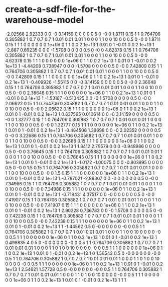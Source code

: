 # create-a-sdf-file-for-the-warehouse-model
<?xml version='1.0'?>
<sdf version='1.5'>
  <model name='small_warehouse'>
    <link name='Wall_10'>
      <pose frame=''>-2.02568 2.92333 0 0 -0 3.14159</pose>
      <self_collide>0</self_collide>
      <kinematic>0</kinematic>
      <visual name='Wall_10_Visual'>
        <pose frame=''>0 0 0.5 0 -0 0</pose>
        <geometry>
          <box>
            <size>1.8711 0.15 1</size>
          </box>
        </geometry>
        <material>
          <script>
            <uri>file://media/materials/scripts/gazebo.material</uri>
            <name>Gazebo/Grey</name>
          </script>
          <ambient>1 0.764706 0.305882 1</ambient>
          <diffuse>0.7 0.7 0.7 1</diffuse>
          <specular>0.01 0.01 0.01 1</specular>
          <emissive>0 0 0 1</emissive>
          <shader type='pixel'/>
        </material>
        <cast_shadows>1</cast_shadows>
        <transparency>0</transparency>
      </visual>
      <collision name='Wall_10_Collision'>
        <laser_retro>0</laser_retro>
        <max_contacts>10</max_contacts>
        <pose frame=''>0 0 0.5 0 -0 0</pose>
        <geometry>
          <box>
            <size>1.8711 0.15 1</size>
          </box>
        </geometry>
        <surface>
          <friction>
            <ode>
              <mu>1</mu>
              <mu2>1</mu2>
              <fdir1>0 0 0</fdir1>
              <slip1>0</slip1>
              <slip2>0</slip2>
            </ode>
          </friction>
          <bounce>
            <restitution_coefficient>0</restitution_coefficient>
            <threshold>1e+06</threshold>
          </bounce>
          <contact>
            <collide_without_contact>0</collide_without_contact>
            <collide_without_contact_bitmask>1</collide_without_contact_bitmask>
            <collide_bitmask>1</collide_bitmask>
            <ode>
              <soft_cfm>0</soft_cfm>
              <soft_erp>0.2</soft_erp>
              <kp>1e+13</kp>
              <kd>1</kd>
              <max_vel>0.01</max_vel>
              <min_depth>0</min_depth>
            </ode>
            <bullet>
              <split_impulse>1</split_impulse>
              <split_impulse_penetration_threshold>-0.01</split_impulse_penetration_threshold>
              <soft_cfm>0</soft_cfm>
              <soft_erp>0.2</soft_erp>
              <kp>1e+13</kp>
              <kd>1</kd>
            </bullet>
          </contact>
        </surface>
      </collision>
    </link>
    <link name='Wall_11'>
      <pose frame=''>-2.887 0.69235 0 0 0 -1.5708</pose>
      <self_collide>0</self_collide>
      <kinematic>0</kinematic>
      <visual name='Wall_11_Visual'>
        <pose frame=''>0 0 0.5 0 -0 0</pose>
        <geometry>
          <box>
            <size>4.62378 0.15 1</size>
          </box>
        </geometry>
        <material>
          <script>
            <uri>file://media/materials/scripts/gazebo.material</uri>
            <name>Gazebo/Grey</name>
          </script>
          <ambient>1 0.764706 0.305882 1</ambient>
          <diffuse>0.7 0.7 0.7 1</diffuse>
          <specular>0.01 0.01 0.01 1</specular>
          <emissive>0 0 0 1</emissive>
          <shader type='pixel'/>
        </material>
        <cast_shadows>1</cast_shadows>
        <transparency>0</transparency>
      </visual>
      <collision name='Wall_11_Collision'>
        <laser_retro>0</laser_retro>
        <max_contacts>10</max_contacts>
        <pose frame=''>0 0 0.5 0 -0 0</pose>
        <geometry>
          <box>
            <size>4.62378 0.15 1</size>
          </box>
        </geometry>
        <surface>
          <friction>
            <ode>
              <mu>1</mu>
              <mu2>1</mu2>
              <fdir1>0 0 0</fdir1>
              <slip1>0</slip1>
              <slip2>0</slip2>
            </ode>
          </friction>
          <bounce>
            <restitution_coefficient>0</restitution_coefficient>
            <threshold>1e+06</threshold>
          </bounce>
          <contact>
            <collide_without_contact>0</collide_without_contact>
            <collide_without_contact_bitmask>1</collide_without_contact_bitmask>
            <collide_bitmask>1</collide_bitmask>
            <ode>
              <soft_cfm>0</soft_cfm>
              <soft_erp>0.2</soft_erp>
              <kp>1e+13</kp>
              <kd>1</kd>
              <max_vel>0.01</max_vel>
              <min_depth>0</min_depth>
            </ode>
            <bullet>
              <split_impulse>1</split_impulse>
              <split_impulse_penetration_threshold>-0.01</split_impulse_penetration_threshold>
              <soft_cfm>0</soft_cfm>
              <soft_erp>0.2</soft_erp>
              <kp>1e+13</kp>
              <kd>1</kd>
            </bullet>
          </contact>
        </surface>
      </collision>
    </link>
    <link name='Wall_11_clone'>
      <pose frame=''>-4.44208 0.738947 0 0 0 -1.5708</pose>
      <self_collide>0</self_collide>
      <kinematic>0</kinematic>
      <visual name='ModelPreview_2::Wall_11_clone::Wall_11_Visual'>
        <pose frame=''>0 0 0.5 0 -0 0</pose>
        <geometry>
          <box>
            <size>7.42809 0.15 1</size>
          </box>
        </geometry>
        <material>
          <script>
            <uri>file://media/materials/scripts/gazebo.material</uri>
            <name>Gazebo/Grey</name>
          </script>
          <ambient>1 0.764706 0.305882 1</ambient>
          <diffuse>0.7 0.7 0.7 1</diffuse>
          <specular>0.01 0.01 0.01 1</specular>
          <emissive>0 0 0 1</emissive>
          <shader type='pixel'/>
        </material>
        <cast_shadows>1</cast_shadows>
        <transparency>0</transparency>
      </visual>
      <collision name='Wall_11_Collision'>
        <laser_retro>0</laser_retro>
        <max_contacts>10</max_contacts>
        <pose frame=''>0 0 0.5 0 -0 0</pose>
        <geometry>
          <box>
            <size>7.42809 0.15 1</size>
          </box>
        </geometry>
        <surface>
          <friction>
            <ode>
              <mu>1</mu>
              <mu2>1</mu2>
              <fdir1>0 0 0</fdir1>
              <slip1>0</slip1>
              <slip2>0</slip2>
            </ode>
          </friction>
          <bounce>
            <restitution_coefficient>0</restitution_coefficient>
            <threshold>1e+06</threshold>
          </bounce>
          <contact>
            <collide_without_contact>0</collide_without_contact>
            <collide_without_contact_bitmask>1</collide_without_contact_bitmask>
            <collide_bitmask>1</collide_bitmask>
            <ode>
              <soft_cfm>0</soft_cfm>
              <soft_erp>0.2</soft_erp>
              <kp>1e+13</kp>
              <kd>1</kd>
              <max_vel>0.01</max_vel>
              <min_depth>0</min_depth>
            </ode>
            <bullet>
              <split_impulse>1</split_impulse>
              <split_impulse_penetration_threshold>-0.01</split_impulse_penetration_threshold>
              <soft_cfm>0</soft_cfm>
              <soft_erp>0.2</soft_erp>
              <kp>1e+13</kp>
              <kd>1</kd>
            </bullet>
          </contact>
        </surface>
      </collision>
    </link>
    <link name='Wall_14'>
      <pose frame=''>-0.409926 -1.55115 0 0 -0 3.14159</pose>
      <self_collide>0</self_collide>
      <kinematic>0</kinematic>
      <visual name='Wall_14_Visual'>
        <pose frame=''>0 0 0.5 0 -0 0</pose>
        <geometry>
          <box>
            <size>2.36648 0.15 1</size>
          </box>
        </geometry>
        <material>
          <script>
            <uri>file://media/materials/scripts/gazebo.material</uri>
            <name>Gazebo/Grey</name>
          </script>
          <ambient>1 0.764706 0.305882 1</ambient>
          <diffuse>0.7 0.7 0.7 1</diffuse>
          <specular>0.01 0.01 0.01 1</specular>
          <emissive>0 0 0 1</emissive>
          <shader type='pixel'/>
        </material>
        <cast_shadows>1</cast_shadows>
        <transparency>0</transparency>
      </visual>
      <collision name='Wall_14_Collision'>
        <laser_retro>0</laser_retro>
        <max_contacts>10</max_contacts>
        <pose frame=''>0 0 0.5 0 -0 0</pose>
        <geometry>
          <box>
            <size>2.36648 0.15 1</size>
          </box>
        </geometry>
        <surface>
          <friction>
            <ode>
              <mu>1</mu>
              <mu2>1</mu2>
              <fdir1>0 0 0</fdir1>
              <slip1>0</slip1>
              <slip2>0</slip2>
            </ode>
          </friction>
          <bounce>
            <restitution_coefficient>0</restitution_coefficient>
            <threshold>1e+06</threshold>
          </bounce>
          <contact>
            <collide_without_contact>0</collide_without_contact>
            <collide_without_contact_bitmask>1</collide_without_contact_bitmask>
            <collide_bitmask>1</collide_bitmask>
            <ode>
              <soft_cfm>0</soft_cfm>
              <soft_erp>0.2</soft_erp>
              <kp>1e+13</kp>
              <kd>1</kd>
              <max_vel>0.01</max_vel>
              <min_depth>0</min_depth>
            </ode>
            <bullet>
              <split_impulse>1</split_impulse>
              <split_impulse_penetration_threshold>-0.01</split_impulse_penetration_threshold>
              <soft_cfm>0</soft_cfm>
              <soft_erp>0.2</soft_erp>
              <kp>1e+13</kp>
              <kd>1</kd>
            </bullet>
          </contact>
        </surface>
      </collision>
    </link>
    <link name='Wall_15'>
      <pose frame=''>-1.53187 -0.513425 0 0 -0 1.5708</pose>
      <self_collide>0</self_collide>
      <kinematic>0</kinematic>
      <visual name='Wall_15_Visual'>
        <pose frame=''>0 0 0.5 0 -0 0</pose>
        <geometry>
          <box>
            <size>2.06622 0.15 1</size>
          </box>
        </geometry>
        <material>
          <script>
            <uri>file://media/materials/scripts/gazebo.material</uri>
            <name>Gazebo/Grey</name>
          </script>
          <ambient>1 0.764706 0.305882 1</ambient>
          <diffuse>0.7 0.7 0.7 1</diffuse>
          <specular>0.01 0.01 0.01 1</specular>
          <emissive>0 0 0 1</emissive>
          <shader type='pixel'/>
        </material>
        <cast_shadows>1</cast_shadows>
        <transparency>0</transparency>
      </visual>
      <collision name='Wall_15_Collision'>
        <laser_retro>0</laser_retro>
        <max_contacts>10</max_contacts>
        <pose frame=''>0 0 0.5 0 -0 0</pose>
        <geometry>
          <box>
            <size>2.06622 0.15 1</size>
          </box>
        </geometry>
        <surface>
          <friction>
            <ode>
              <mu>1</mu>
              <mu2>1</mu2>
              <fdir1>0 0 0</fdir1>
              <slip1>0</slip1>
              <slip2>0</slip2>
            </ode>
          </friction>
          <bounce>
            <restitution_coefficient>0</restitution_coefficient>
            <threshold>1e+06</threshold>
          </bounce>
          <contact>
            <collide_without_contact>0</collide_without_contact>
            <collide_without_contact_bitmask>1</collide_without_contact_bitmask>
            <collide_bitmask>1</collide_bitmask>
            <ode>
              <soft_cfm>0</soft_cfm>
              <soft_erp>0.2</soft_erp>
              <kp>1e+13</kp>
              <kd>1</kd>
              <max_vel>0.01</max_vel>
              <min_depth>0</min_depth>
            </ode>
            <bullet>
              <split_impulse>1</split_impulse>
              <split_impulse_penetration_threshold>-0.01</split_impulse_penetration_threshold>
              <soft_cfm>0</soft_cfm>
              <soft_erp>0.2</soft_erp>
              <kp>1e+13</kp>
              <kd>1</kd>
            </bullet>
          </contact>
        </surface>
      </collision>
    </link>
    <link name='Wall_19'>
      <pose frame=''>0.837565 0.010614 0 0 -0 3.14159</pose>
      <self_collide>0</self_collide>
      <kinematic>0</kinematic>
      <visual name='Wall_19_Visual'>
        <pose frame=''>0 0 0.5 0 -0 0</pose>
        <geometry>
          <box>
            <size>1.32777 0.15 1</size>
          </box>
        </geometry>
        <material>
          <script>
            <uri>file://media/materials/scripts/gazebo.material</uri>
            <name>Gazebo/Grey</name>
          </script>
          <ambient>1 0.764706 0.305882 1</ambient>
          <diffuse>0.7 0.7 0.7 1</diffuse>
          <specular>0.01 0.01 0.01 1</specular>
          <emissive>0 0 0 1</emissive>
          <shader type='pixel'/>
        </material>
        <cast_shadows>1</cast_shadows>
        <transparency>0</transparency>
      </visual>
      <collision name='Wall_19_Collision'>
        <laser_retro>0</laser_retro>
        <max_contacts>10</max_contacts>
        <pose frame=''>0 0 0.5 0 -0 0</pose>
        <geometry>
          <box>
            <size>1.32777 0.15 1</size>
          </box>
        </geometry>
        <surface>
          <friction>
            <ode>
              <mu>1</mu>
              <mu2>1</mu2>
              <fdir1>0 0 0</fdir1>
              <slip1>0</slip1>
              <slip2>0</slip2>
            </ode>
          </friction>
          <bounce>
            <restitution_coefficient>0</restitution_coefficient>
            <threshold>1e+06</threshold>
          </bounce>
          <contact>
            <collide_without_contact>0</collide_without_contact>
            <collide_without_contact_bitmask>1</collide_without_contact_bitmask>
            <collide_bitmask>1</collide_bitmask>
            <ode>
              <soft_cfm>0</soft_cfm>
              <soft_erp>0.2</soft_erp>
              <kp>1e+13</kp>
              <kd>1</kd>
              <max_vel>0.01</max_vel>
              <min_depth>0</min_depth>
            </ode>
            <bullet>
              <split_impulse>1</split_impulse>
              <split_impulse_penetration_threshold>-0.01</split_impulse_penetration_threshold>
              <soft_cfm>0</soft_cfm>
              <soft_erp>0.2</soft_erp>
              <kp>1e+13</kp>
              <kd>1</kd>
            </bullet>
          </contact>
        </surface>
      </collision>
    </link>
    <link name='Wall_20'>
      <pose frame=''>-0.484506 1.39698 0 0 -0 2.02352</pose>
      <self_collide>0</self_collide>
      <kinematic>0</kinematic>
      <visual name='Wall_20_Visual'>
        <pose frame=''>0 0 0.5 0 -0 0</pose>
        <geometry>
          <box>
            <size>3.22686 0.15 1</size>
          </box>
        </geometry>
        <material>
          <script>
            <uri>file://media/materials/scripts/gazebo.material</uri>
            <name>Gazebo/Grey</name>
          </script>
          <ambient>1 0.764706 0.305882 1</ambient>
          <diffuse>0.7 0.7 0.7 1</diffuse>
          <specular>0.01 0.01 0.01 1</specular>
          <emissive>0 0 0 1</emissive>
          <shader type='pixel'/>
        </material>
        <cast_shadows>1</cast_shadows>
        <transparency>0</transparency>
      </visual>
      <collision name='Wall_20_Collision'>
        <laser_retro>0</laser_retro>
        <max_contacts>10</max_contacts>
        <pose frame=''>0 0 0.5 0 -0 0</pose>
        <geometry>
          <box>
            <size>3.22686 0.15 1</size>
          </box>
        </geometry>
        <surface>
          <friction>
            <ode>
              <mu>1</mu>
              <mu2>1</mu2>
              <fdir1>0 0 0</fdir1>
              <slip1>0</slip1>
              <slip2>0</slip2>
            </ode>
          </friction>
          <bounce>
            <restitution_coefficient>0</restitution_coefficient>
            <threshold>1e+06</threshold>
          </bounce>
          <contact>
            <collide_without_contact>0</collide_without_contact>
            <collide_without_contact_bitmask>1</collide_without_contact_bitmask>
            <collide_bitmask>1</collide_bitmask>
            <ode>
              <soft_cfm>0</soft_cfm>
              <soft_erp>0.2</soft_erp>
              <kp>1e+13</kp>
              <kd>1</kd>
              <max_vel>0.01</max_vel>
              <min_depth>0</min_depth>
            </ode>
            <bullet>
              <split_impulse>1</split_impulse>
              <split_impulse_penetration_threshold>-0.01</split_impulse_penetration_threshold>
              <soft_cfm>0</soft_cfm>
              <soft_erp>0.2</soft_erp>
              <kp>1e+13</kp>
              <kd>1</kd>
            </bullet>
          </contact>
        </surface>
      </collision>
    </link>
    <link name='Wall_24'>
      <pose frame=''>1.8412 2.79579 0 0 0 -0.948986</pose>
      <self_collide>0</self_collide>
      <kinematic>0</kinematic>
      <visual name='Wall_24_Visual'>
        <pose frame=''>0 0 0.5 0 -0 0</pose>
        <geometry>
          <box>
            <size>3.76645 0.15 1</size>
          </box>
        </geometry>
        <material>
          <script>
            <uri>file://media/materials/scripts/gazebo.material</uri>
            <name>Gazebo/Grey</name>
          </script>
          <ambient>1 0.764706 0.305882 1</ambient>
          <diffuse>0.7 0.7 0.7 1</diffuse>
          <specular>0.01 0.01 0.01 1</specular>
          <emissive>0 0 0 1</emissive>
          <shader type='pixel'/>
        </material>
        <cast_shadows>1</cast_shadows>
        <transparency>0</transparency>
      </visual>
      <collision name='Wall_24_Collision'>
        <laser_retro>0</laser_retro>
        <max_contacts>10</max_contacts>
        <pose frame=''>0 0 0.5 0 -0 0</pose>
        <geometry>
          <box>
            <size>3.76645 0.15 1</size>
          </box>
        </geometry>
        <surface>
          <friction>
            <ode>
              <mu>1</mu>
              <mu2>1</mu2>
              <fdir1>0 0 0</fdir1>
              <slip1>0</slip1>
              <slip2>0</slip2>
            </ode>
          </friction>
          <bounce>
            <restitution_coefficient>0</restitution_coefficient>
            <threshold>1e+06</threshold>
          </bounce>
          <contact>
            <collide_without_contact>0</collide_without_contact>
            <collide_without_contact_bitmask>1</collide_without_contact_bitmask>
            <collide_bitmask>1</collide_bitmask>
            <ode>
              <soft_cfm>0</soft_cfm>
              <soft_erp>0.2</soft_erp>
              <kp>1e+13</kp>
              <kd>1</kd>
              <max_vel>0.01</max_vel>
              <min_depth>0</min_depth>
            </ode>
            <bullet>
              <split_impulse>1</split_impulse>
              <split_impulse_penetration_threshold>-0.01</split_impulse_penetration_threshold>
              <soft_cfm>0</soft_cfm>
              <soft_erp>0.2</soft_erp>
              <kp>1e+13</kp>
              <kd>1</kd>
            </bullet>
          </contact>
        </surface>
      </collision>
    </link>
    <link name='Wall_24_clone'>
      <pose frame=''>-1.0172 -1.00075 0 0 0 -0.803995</pose>
      <self_collide>0</self_collide>
      <kinematic>0</kinematic>
      <visual name='ModelPreview_2::Wall_24_clone::Wall_24_Visual'>
        <pose frame=''>0 0 0.5 0 -0 0</pose>
        <geometry>
          <box>
            <size>1.5 0.15 1</size>
          </box>
        </geometry>
        <material>
          <script>
            <uri>file://media/materials/scripts/gazebo.material</uri>
            <name>Gazebo/Grey</name>
          </script>
          <ambient>1 0.764706 0.305882 1</ambient>
          <diffuse>0.7 0.7 0.7 1</diffuse>
          <specular>0.01 0.01 0.01 1</specular>
          <emissive>0 0 0 1</emissive>
          <shader type='pixel'/>
        </material>
        <cast_shadows>1</cast_shadows>
        <transparency>0</transparency>
      </visual>
      <collision name='Wall_24_Collision'>
        <laser_retro>0</laser_retro>
        <max_contacts>10</max_contacts>
        <pose frame=''>0 0 0.5 0 -0 0</pose>
        <geometry>
          <box>
            <size>1.5 0.15 1</size>
          </box>
        </geometry>
        <surface>
          <friction>
            <ode>
              <mu>1</mu>
              <mu2>1</mu2>
              <fdir1>0 0 0</fdir1>
              <slip1>0</slip1>
              <slip2>0</slip2>
            </ode>
          </friction>
          <bounce>
            <restitution_coefficient>0</restitution_coefficient>
            <threshold>1e+06</threshold>
          </bounce>
          <contact>
            <collide_without_contact>0</collide_without_contact>
            <collide_without_contact_bitmask>1</collide_without_contact_bitmask>
            <collide_bitmask>1</collide_bitmask>
            <ode>
              <soft_cfm>0</soft_cfm>
              <soft_erp>0.2</soft_erp>
              <kp>1e+13</kp>
              <kd>1</kd>
              <max_vel>0.01</max_vel>
              <min_depth>0</min_depth>
            </ode>
            <bullet>
              <split_impulse>1</split_impulse>
              <split_impulse_penetration_threshold>-0.01</split_impulse_penetration_threshold>
              <soft_cfm>0</soft_cfm>
              <soft_erp>0.2</soft_erp>
              <kp>1e+13</kp>
              <kd>1</kd>
            </bullet>
          </contact>
        </surface>
      </collision>
    </link>
    <link name='Wall_6'>
      <pose frame=''>-0.787021 -2.89307 0 0 -0 0</pose>
      <self_collide>0</self_collide>
      <kinematic>0</kinematic>
      <visual name='Wall_6_Visual'>
        <pose frame=''>0 0 0.5 0 -0 0</pose>
        <geometry>
          <box>
            <size>7.34986 0.15 1</size>
          </box>
        </geometry>
        <material>
          <script>
            <uri>file://media/materials/scripts/gazebo.material</uri>
            <name>Gazebo/Grey</name>
          </script>
          <ambient>1 0.764706 0.305882 1</ambient>
          <diffuse>0.7 0.7 0.7 1</diffuse>
          <specular>0.01 0.01 0.01 1</specular>
          <emissive>0 0 0 1</emissive>
          <shader type='pixel'/>
        </material>
        <cast_shadows>1</cast_shadows>
        <transparency>0</transparency>
      </visual>
      <collision name='Wall_6_Collision'>
        <laser_retro>0</laser_retro>
        <max_contacts>10</max_contacts>
        <pose frame=''>0 0 0.5 0 -0 0</pose>
        <geometry>
          <box>
            <size>7.34986 0.15 1</size>
          </box>
        </geometry>
        <surface>
          <friction>
            <ode>
              <mu>1</mu>
              <mu2>1</mu2>
              <fdir1>0 0 0</fdir1>
              <slip1>0</slip1>
              <slip2>0</slip2>
            </ode>
          </friction>
          <bounce>
            <restitution_coefficient>0</restitution_coefficient>
            <threshold>1e+06</threshold>
          </bounce>
          <contact>
            <collide_without_contact>0</collide_without_contact>
            <collide_without_contact_bitmask>1</collide_without_contact_bitmask>
            <collide_bitmask>1</collide_bitmask>
            <ode>
              <soft_cfm>0</soft_cfm>
              <soft_erp>0.2</soft_erp>
              <kp>1e+13</kp>
              <kd>1</kd>
              <max_vel>0.01</max_vel>
              <min_depth>0</min_depth>
            </ode>
            <bullet>
              <split_impulse>1</split_impulse>
              <split_impulse_penetration_threshold>-0.01</split_impulse_penetration_threshold>
              <soft_cfm>0</soft_cfm>
              <soft_erp>0.2</soft_erp>
              <kp>1e+13</kp>
              <kd>1</kd>
            </bullet>
          </contact>
        </surface>
      </collision>
    </link>
    <link name='Wall_6_clone'>
      <pose frame=''>-0.718431 4.37517 0 0 -0 0</pose>
      <self_collide>0</self_collide>
      <kinematic>0</kinematic>
      <visual name='ModelPreview_2::Wall_6_clone::Wall_6_Visual'>
        <pose frame=''>0 0 0.5 0 -0 0</pose>
        <geometry>
          <box>
            <size>7.41907 0.15 1</size>
          </box>
        </geometry>
        <material>
          <script>
            <uri>file://media/materials/scripts/gazebo.material</uri>
            <name>Gazebo/Grey</name>
          </script>
          <ambient>1 0.764706 0.305882 1</ambient>
          <diffuse>0.7 0.7 0.7 1</diffuse>
          <specular>0.01 0.01 0.01 1</specular>
          <emissive>0 0 0 1</emissive>
          <shader type='pixel'/>
        </material>
        <cast_shadows>1</cast_shadows>
        <transparency>0</transparency>
      </visual>
      <collision name='Wall_6_Collision'>
        <laser_retro>0</laser_retro>
        <max_contacts>10</max_contacts>
        <pose frame=''>0 0 0.5 0 -0 0</pose>
        <geometry>
          <box>
            <size>7.41907 0.15 1</size>
          </box>
        </geometry>
        <surface>
          <friction>
            <ode>
              <mu>1</mu>
              <mu2>1</mu2>
              <fdir1>0 0 0</fdir1>
              <slip1>0</slip1>
              <slip2>0</slip2>
            </ode>
          </friction>
          <bounce>
            <restitution_coefficient>0</restitution_coefficient>
            <threshold>1e+06</threshold>
          </bounce>
          <contact>
            <collide_without_contact>0</collide_without_contact>
            <collide_without_contact_bitmask>1</collide_without_contact_bitmask>
            <collide_bitmask>1</collide_bitmask>
            <ode>
              <soft_cfm>0</soft_cfm>
              <soft_erp>0.2</soft_erp>
              <kp>1e+13</kp>
              <kd>1</kd>
              <max_vel>0.01</max_vel>
              <min_depth>0</min_depth>
            </ode>
            <bullet>
              <split_impulse>1</split_impulse>
              <split_impulse_penetration_threshold>-0.01</split_impulse_penetration_threshold>
              <soft_cfm>0</soft_cfm>
              <soft_erp>0.2</soft_erp>
              <kp>1e+13</kp>
              <kd>1</kd>
            </bullet>
          </contact>
        </surface>
      </collision>
    </link>
    <link name='Wall_7'>
      <pose frame=''>2.90228 0.736783 0 0 -0 1.5708</pose>
      <self_collide>0</self_collide>
      <kinematic>0</kinematic>
      <visual name='Wall_7_Visual'>
        <pose frame=''>0 0 0.5 0 -0 0</pose>
        <geometry>
          <box>
            <size>7.42238 0.15 1</size>
          </box>
        </geometry>
        <material>
          <script>
            <uri>file://media/materials/scripts/gazebo.material</uri>
            <name>Gazebo/Grey</name>
          </script>
          <ambient>1 0.764706 0.305882 1</ambient>
          <diffuse>0.7 0.7 0.7 1</diffuse>
          <specular>0.01 0.01 0.01 1</specular>
          <emissive>0 0 0 1</emissive>
          <shader type='pixel'/>
        </material>
        <cast_shadows>1</cast_shadows>
        <transparency>0</transparency>
      </visual>
      <collision name='Wall_7_Collision'>
        <laser_retro>0</laser_retro>
        <max_contacts>10</max_contacts>
        <pose frame=''>0 0 0.5 0 -0 0</pose>
        <geometry>
          <box>
            <size>7.42238 0.15 1</size>
          </box>
        </geometry>
        <surface>
          <friction>
            <ode>
              <mu>1</mu>
              <mu2>1</mu2>
              <fdir1>0 0 0</fdir1>
              <slip1>0</slip1>
              <slip2>0</slip2>
            </ode>
          </friction>
          <bounce>
            <restitution_coefficient>0</restitution_coefficient>
            <threshold>1e+06</threshold>
          </bounce>
          <contact>
            <collide_without_contact>0</collide_without_contact>
            <collide_without_contact_bitmask>1</collide_without_contact_bitmask>
            <collide_bitmask>1</collide_bitmask>
            <ode>
              <soft_cfm>0</soft_cfm>
              <soft_erp>0.2</soft_erp>
              <kp>1e+13</kp>
              <kd>1</kd>
              <max_vel>0.01</max_vel>
              <min_depth>0</min_depth>
            </ode>
            <bullet>
              <split_impulse>1</split_impulse>
              <split_impulse_penetration_threshold>-0.01</split_impulse_penetration_threshold>
              <soft_cfm>0</soft_cfm>
              <soft_erp>0.2</soft_erp>
              <kp>1e+13</kp>
              <kd>1</kd>
            </bullet>
          </contact>
        </surface>
      </collision>
    </link>
    <link name='link_1'>
      <pose frame=''>1 -1.44562 0.5 0 -0 0</pose>
      <visual name='visual'>
        <pose frame=''>0 0 0 0 -0 0</pose>
        <geometry>
          <cylinder>
            <radius>0.5</radius>
            <length>1</length>
          </cylinder>
        </geometry>
        <material>
          <script>
            <uri>file://media/materials/scripts/gazebo.material</uri>
            <name>Gazebo/Grey</name>
          </script>
          <ambient>1 0.764706 0.305882 1</ambient>
          <diffuse>0.7 0.7 0.7 1</diffuse>
          <specular>0.01 0.01 0.01 1</specular>
          <emissive>0 0 0 1</emissive>
          <shader type='pixel'/>
        </material>
        <cast_shadows>1</cast_shadows>
        <transparency>0</transparency>
      </visual>
      <collision name='collision'>
        <laser_retro>0</laser_retro>
        <max_contacts>10</max_contacts>
        <pose frame=''>0 0 0 0 -0 0</pose>
        <geometry>
          <cylinder>
            <radius>0.5</radius>
            <length>1</length>
          </cylinder>
        </geometry>
        <surface>
          <friction>
            <ode>
              <mu>1</mu>
              <mu2>1</mu2>
              <fdir1>0 0 0</fdir1>
              <slip1>0</slip1>
              <slip2>0</slip2>
            </ode>
          </friction>
          <bounce>
            <restitution_coefficient>0</restitution_coefficient>
            <threshold>1e+06</threshold>
          </bounce>
          <contact>
            <collide_without_contact>0</collide_without_contact>
            <collide_without_contact_bitmask>1</collide_without_contact_bitmask>
            <collide_bitmask>1</collide_bitmask>
            <ode>
              <soft_cfm>0</soft_cfm>
              <soft_erp>0.2</soft_erp>
              <kp>1e+13</kp>
              <kd>1</kd>
              <max_vel>0.01</max_vel>
              <min_depth>0</min_depth>
            </ode>
            <bullet>
              <split_impulse>1</split_impulse>
              <split_impulse_penetration_threshold>-0.01</split_impulse_penetration_threshold>
              <soft_cfm>0</soft_cfm>
              <soft_erp>0.2</soft_erp>
              <kp>1e+13</kp>
              <kd>1</kd>
            </bullet>
          </contact>
        </surface>
      </collision>
    </link>
    <link name='link_2'>
      <pose frame=''>0.498835 4 0.5 0 -0 0</pose>
      <visual name='visual'>
        <pose frame=''>0 0 0 0 -0 0</pose>
        <geometry>
          <cylinder>
            <radius>0.5</radius>
            <length>1</length>
          </cylinder>
        </geometry>
        <material>
          <script>
            <uri>file://media/materials/scripts/gazebo.material</uri>
            <name>Gazebo/Grey</name>
          </script>
          <ambient>1 0.764706 0.305882 1</ambient>
          <diffuse>0.7 0.7 0.7 1</diffuse>
          <specular>0.01 0.01 0.01 1</specular>
          <emissive>0 0 0 1</emissive>
          <shader type='pixel'/>
        </material>
        <cast_shadows>1</cast_shadows>
        <transparency>0</transparency>
        <cast_shadows>1</cast_shadows>
        <transparency>0</transparency>
      </visual>
      <collision name='collision'>
        <laser_retro>0</laser_retro>
        <max_contacts>10</max_contacts>
        <pose frame=''>0 0 0 0 -0 0</pose>
        <geometry>
          <cylinder>
            <radius>0.5</radius>
            <length>1</length>
          </cylinder>
        </geometry>
        <surface>
          <friction>
            <ode>
              <mu>1</mu>
              <mu2>1</mu2>
              <fdir1>0 0 0</fdir1>
              <slip1>0</slip1>
              <slip2>0</slip2>
            </ode>
          </friction>
          <bounce>
            <restitution_coefficient>0</restitution_coefficient>
            <threshold>1e+06</threshold>
          </bounce>
          <contact>
            <collide_without_contact>0</collide_without_contact>
            <collide_without_contact_bitmask>1</collide_without_contact_bitmask>
            <collide_bitmask>1</collide_bitmask>
            <ode>
              <soft_cfm>0</soft_cfm>
              <soft_erp>0.2</soft_erp>
              <kp>1e+13</kp>
              <kd>1</kd>
              <max_vel>0.01</max_vel>
              <min_depth>0</min_depth>
            </ode>
            <bullet>
              <split_impulse>1</split_impulse>
              <split_impulse_penetration_threshold>-0.01</split_impulse_penetration_threshold>
              <soft_cfm>0</soft_cfm>
              <soft_erp>0.2</soft_erp>
              <kp>1e+13</kp>
              <kd>1</kd>
            </bullet>
          </contact>
        </surface>
      </collision>
    </link>
    <link name='link_3'>
      <pose frame=''>0 1.56543 0.5 0 -0 0</pose>
      <visual name='visual'>
        <pose frame=''>0 0 0 0 -0 0</pose>
        <geometry>
          <cylinder>
            <radius>0.5</radius>
            <length>1</length>
          </cylinder>
        </geometry>
        <material>
          <script>
            <uri>file://media/materials/scripts/gazebo.material</uri>
            <name>Gazebo/Grey</name>
          </script>
          <ambient>1 0.764706 0.305882 1</ambient>
          <diffuse>0.7 0.7 0.7 1</diffuse>
          <specular>0.01 0.01 0.01 1</specular>
          <emissive>0 0 0 1</emissive>
          <shader type='pixel'/>
        </material>
        <cast_shadows>1</cast_shadows>
        <transparency>0</transparency>
        <cast_shadows>1</cast_shadows>
        <transparency>0</transparency>
      </visual>
      <collision name='collision'>
        <laser_retro>0</laser_retro>
        <max_contacts>10</max_contacts>
        <pose frame=''>0 0 0 0 -0 0</pose>
        <geometry>
          <cylinder>
            <radius>0.5</radius>
            <length>1</length>
          </cylinder>
        </geometry>
        <surface>
          <friction>
            <ode>
              <mu>1</mu>
              <mu2>1</mu2>
              <fdir1>0 0 0</fdir1>
              <slip1>0</slip1>
              <slip2>0</slip2>
            </ode>
          </friction>
          <bounce>
            <restitution_coefficient>0</restitution_coefficient>
            <threshold>1e+06</threshold>
          </bounce>
          <contact>
            <collide_without_contact>0</collide_without_contact>
            <collide_without_contact_bitmask>1</collide_without_contact_bitmask>
            <collide_bitmask>1</collide_bitmask>
            <ode>
              <soft_cfm>0</soft_cfm>
              <soft_erp>0.2</soft_erp>
              <kp>1e+13</kp>
              <kd>1</kd>
              <max_vel>0.01</max_vel>
              <min_depth>0</min_depth>
            </ode>
            <bullet>
              <split_impulse>1</split_impulse>
              <split_impulse_penetration_threshold>-0.01</split_impulse_penetration_threshold>
              <soft_cfm>0</soft_cfm>
              <soft_erp>0.2</soft_erp>
              <kp>1e+13</kp>
              <kd>1</kd>
            </bullet>
          </contact>
        </surface>
      </collision>
    </link>
    <link name='link_4'>
      <pose frame=''>2.54621 1.57728 0.5 0 -0 0</pose>
      <visual name='visual'>
        <pose frame=''>0 0 0 0 -0 0</pose>
        <geometry>
          <cylinder>
            <radius>0.5</radius>
            <length>1</length>
          </cylinder>
        </geometry>
        <material>
          <script>
            <uri>file://media/materials/scripts/gazebo.material</uri>
            <name>Gazebo/Grey</name>
          </script>
          <ambient>1 0.764706 0.305882 1</ambient>
          <diffuse>0.7 0.7 0.7 1</diffuse>
          <specular>0.01 0.01 0.01 1</specular>
          <emissive>0 0 0 1</emissive>
          <shader type='pixel'/>
        </material>
        <cast_shadows>1</cast_shadows>
        <transparency>0</transparency>
        <cast_shadows>1</cast_shadows>
        <transparency>0</transparency>
      </visual>
      <collision name='collision'>
        <laser_retro>0</laser_retro>
        <max_contacts>10</max_contacts>
        <pose frame=''>0 0 0 0 -0 0</pose>
        <geometry>
          <cylinder>
            <radius>0.5</radius>
            <length>1</length>
          </cylinder>
        </geometry>
        <surface>
          <friction>
            <ode>
              <mu>1</mu>
              <mu2>1</mu2>
              <fdir1>0 0 0</fdir1>
              <slip1>0</slip1>
              <slip2>0</slip2>
            </ode>
          </friction>
          <bounce>
            <restitution_coefficient>0</restitution_coefficient>
            <threshold>1e+06</threshold>
          </bounce>
          <contact>
            <collide_without_contact>0</collide_without_contact>
            <collide_without_contact_bitmask>1</collide_without_contact_bitmask>
            <collide_bitmask>1</collide_bitmask>
            <ode>
              <soft_cfm>0</soft_cfm>
              <soft_erp>0.2</soft_erp>
              <kp>1e+13</kp>
              <kd>1</kd>
              <max_vel>0.01</max_vel>
              <min_depth>0</min_depth>
            </ode>
            <bullet>
              <split_impulse>1</split_impulse>
              <split_impulse_penetration_threshold>-0.01</split_impulse_penetration_threshold>
              <soft_cfm>0</soft_cfm>
              <soft_erp>0.2</soft_erp>
              <kp>1e+13</kp>
              <kd>1</kd>
            </bullet>
          </contact>
        </surface>
      </collision>
    </link>
    <static>1</static>
    <allow_auto_disable>1</allow_auto_disable>
  </model>
</sdf>
